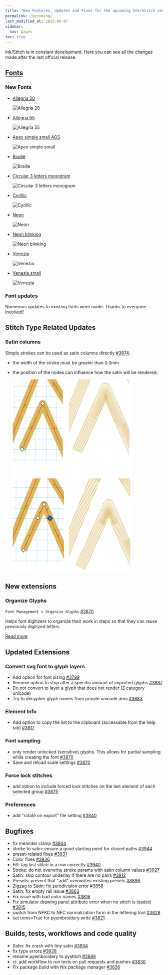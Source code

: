 ```yaml
---
title: "New Features, Updates and Fixes for the upcoming Ink/Stitch version"
permalink: /upcoming/
last_modified_at: 2025-06-07
sidebar:
  nav: pages
toc: true
---
```

Ink/Stitch is in constant development. Here you can see all the changes made after the last official release.

## [Fonts](/fonts/font-library)

### New Fonts

* [Allegria 20](/fonts/allegria/)

  ![Allegria 20](/assets/images/fonts/allegria20.png)
* [Allegria 55](/fonts/allegria/)

  ![Allegria 55](/assets/images/fonts/allegria55.png)
* [Apex simple small AGS](/fonts/apex/)

  ![Apex simple small](/assets/images/fonts/apex_simple_small_AGS.png)
* [Braille](/fonts/braille/)

  ![Braille](/assets/images/fonts/braille.png)
* [Circular 3 letters monogram](/fonts/circular-3letters-monogram/)

  ![Circular 3 letters monogram](/assets/images/fonts/circular_3letters_monogram.png)
* [Cyrillic](/fonts/cyrillic/)

  ![Cyrillic](/assets/images/fonts/cyrillic.png)
* [Neon](/fonts/neon/)

  ![Neon](/assets/images/fonts/neon.png)
* [Neon blinking](/fonts/neon/)

  ![Neon blinking](/assets/images/fonts/neon_blinking.png)
* [Venezia](/fonts/venezia/)

  ![Venezia](/assets/images/fonts/venezia.png)
* [Venezia small](/fonts/venezia/)

  ![Venezia](/assets/images/fonts/venezia_small.png)

### Font updates

Numerous updates to existing fonts were made. Thanks to everyone involved!

## Stitch Type Related Updates

### Satin columns

Simple strokes can be used as satin columns directly [#3874](https://github.com/inkstitch/inkstitch/pull/3874).
* the width of the stroke must be greater than 0.3mm
* the position of the nodes can influence how the satin will be rendered:

  ![Stroke to satin. Same path with different node setups](/assets/images/upcoming/3.3.0/stroke-to-satin-nodes.png)

## New extensions

### Organize Glyphs

`Font Management > Organize Glyphs` [#3870](https://github.com/inkstitch/inkstitch/pull/3870)

Helps font digitizers to organize their work in steps so that they can reuse previously digitized letters

[Read more](/docs/font-tools/#organize-glyphs)

## Updated Extensions

### Convert svg font to glyph layers

* Add option for font sizing [#3799](https://github.com/inkstitch/inkstitch/pull/3799)
* Remove option to stop after a specific amount of imported glyphs [#3937](https://github.com/inkstitch/inkstitch/pull/3937)
* Do not convert to layer a glyph that does not render (Z category unicode)
* Try to decypher glyph names from private unicode area [#3883](https://github.com/inkstitch/inkstitch/pull/3883)

### Element Info

* Add option to copy the list to the clipboard (accessable from the help tab) [#3817](https://github.com/inkstitch/inkstitch/pull/3817)

### Font sampling

* only render unlocked (sensitive) glyphs. This allows for partial sampling while creating the font [#3870](https://github.com/inkstitch/inkstitch/pull/3870)
* Save and reload scale settings [#3870](https://github.com/inkstitch/inkstitch/pull/3870)

### Force lock stitches

* add option to include forced lock stitches on the last element of each selected group [#3875](https://github.com/inkstitch/inkstitch/pull/3875)

### Preferences

* add "rotate on export" file setting [#3840](https://github.com/inkstitch/inkstitch/pull/3840)

## Bugfixes

* fix meander clamp [#3944](https://github.com/inkstitch/inkstitch/pull/3945)
* stroke to satin: ensure a good starting point for closed paths [#3944](https://github.com/inkstitch/inkstitch/pull/3944)
* preset-related fixes [#3931](https://github.com/inkstitch/inkstitch/pull/3931)
* Color fixes [#3936](https://github.com/inkstitch/inkstitch/pull/3936)
* Fill: tag last stitch in a row correctly [#3940](https://github.com/inkstitch/inkstitch/pull/3940)
* Stroke: do not overwrite stroke params with satin column values [#3927](https://github.com/inkstitch/inkstitch/pull/3927)
* Satin: skip contour underlay if there are no pairs [#3912](https://github.com/inkstitch/inkstitch/pull/3912)
* Presets: prevent that "add" overwrites existing presets [#3896](https://github.com/inkstitch/inkstitch/pull/3896)
* Zigzag to Satin: fix zerodivision error [#3858](https://github.com/inkstitch/inkstitch/pull/3858)
* Satin: fix empty rail issue [#3863](https://github.com/inkstitch/inkstitch/pull/3863)
* Fix issue with bad color names [#3816](https://github.com/inkstitch/inkstitch/pull/3816)
* Fix simulator drawing panel attribute error when no stitch is loaded [#3815](https://github.com/inkstitch/inkstitch/pull/3815)
* switch from NFKC to NFC normalization form in the lettering tool [#3828](https://github.com/inkstitch/inkstitch/pull/3828)
* set trims=True for pyembroidery.write [#3821](https://github.com/inkstitch/inkstitch/pull/3821)

## Builds, tests, workflows and code quality

* Satin: fix crash with tiny satin [#3934](https://github.com/inkstitch/inkstitch/pull/3934)
* fix type errors [#3928](https://github.com/inkstitch/inkstitch/pull/3928)
* rename pyembroidery to pystitch [#3889](https://github.com/inkstitch/inkstitch/pull/3830)
* ci: add workflow to run tests on pull requests and pushes [#3830](https://github.com/inkstitch/inkstitch/pull/3830)
* Fix package build with Nix package manager [#3826](https://github.com/inkstitch/inkstitch/pull/3826)

